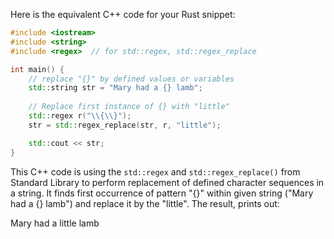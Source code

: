 Here is the equivalent C++ code for your Rust snippet:

```cpp
#include <iostream>
#include <string>
#include <regex>  // for std::regex, std::regex_replace

int main() {
    // replace "{}" by defined values or variables
    std::string str = "Mary had a {} lamb";
    
    // Replace first instance of {} with "little"
    std::regex r("\\{\\}");  
    str = std::regex_replace(str, r, "little"); 

    std::cout << str;
}
```
This C++ code is using the `std::regex` and `std::regex_replace()` from Standard Library to perform replacement of defined character sequences in a string. It finds first occurrence of pattern "{}" within given string ("Mary had a {} lamb") and replace it by the "little". The result, prints out:

Mary had a little lamb


